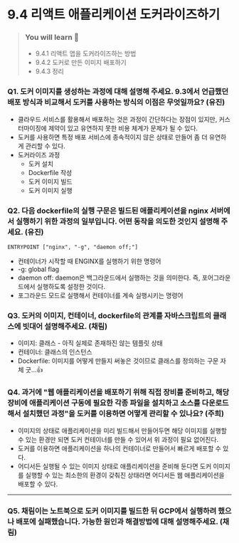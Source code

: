 # 9.4 리액트 애플리케이션 도커라이즈하기

> ### You will learn 📝
>
>- 9.4.1 리액트 앱을 도커라이즈하는 방법
>- 9.4.2 도커로 만든 이미지 배포하기
>- 9.4.3 정리

### Q1. 도커 이미지를 생성하는 과정에 대해 설명해 주세요. 9.3에서 언급했던 배포 방식과 비교해서 도커를 사용하는 방식의 이점은 무엇일까요? (유진)
- 클라우드 서비스를 활용해서 배포하는 것은 과정이 간단하다는 장점이 있지만, 커스터마이징에 제약이 있고 유연하지 못한 비용 체계가 문제가 될 수 있다.
- 도커를 사용하면 특정 배포 서비스에 종속적이지 않은 상태로 만들어 좀 더 유연하게 관리할 수 있다.
- 도커라이즈 과정
  - 도커 설치
  - Dockerfile 작성
  - 도커 이미지 빌드
  - 도커 이미지 실행

### Q2. 다음 dockerfile의 실행 구문은 빌드된 애플리케이션을 nginx 서버에서 실행하기 위한 과정의 일부입니다. 어떤 동작을 의도한 것인지 설명해 주세요. (유진)
`ENTRYPOINT ["nginx", "-g", "daemon off;"]`
- 컨테이너가 시작할 때 ENGINX를 실행하기 위한 명령어
- -g: global flag
- daemon off: daemon은 백그라운드에서 실행하는 것을 의미한다. 즉, 포어그라운드에서 실행하도록 설정한 것이다.
- 포그라운드 모드로 실행해서 컨테이너를 계속 실행시키는 명령어

### Q3. 도커의 이미지, 컨테이너, dockerfile의 관계를 자바스크립트의 클래스에 빗대어 설명해주세요. (채림)
- 이미지: 클래스 - 아직 실제로 존재하진 않는 템플릿 상태
- 컨테이너: 클래스의 인스턴스
- Dockerfile: 이미지를 어떻게 만들지 써놓은 것이므로 클래스를 정의하는 구문 자체
굿...👍

### Q4. 과거에 "웹 애플리케이션을 배포하기 위해 직접 장비를 준비하고, 해당 장비에 애플리케이션 구동에 필요한 각종 파일을 설치하고 소스를 다운로드해서 설치했던 과정"을 도커를 이용하면 어떻게 관리할 수 있나요? (주희)
- 이미지의 상태로 애플리케이션을 미리 빌드해서 만들어두면 해당 이미지를 실행할 수 있는 환경만 되면 도커 컨테이너를 만들 수 있어서 위 과정이 필요 없어진다.
- 도커를 이용하면 애플리케이션을 하나의 컨테이너로 만들어서 빠르게 배포할 수 있다.
- 어디서든 실행될 수 있는 이미지 상태로 애플리케이션을 준비해 둔다면 도커 이미지를 실행할 수 있는 최소한의 환경이 갖춰진 상태라면 어디서든 웹 애플리케이션을 배포할 수 있다.

-----
### Q5. 채림이는 노트북으로 도커 이미지를 빌드한 뒤 GCP에서 실행하려 했으나 배포에 실패했습니다. 가능한 원인과 해결방법에 대해 설명해주세요. (채림)